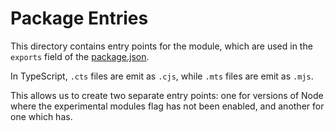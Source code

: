 # Package Entries

This directory contains entry points for the module, which are used
in the `exports` field of the [package.json](../../package.json).

In TypeScript, `.cts` files are emit as `.cjs`, while `.mts` files are
emit as `.mjs`.

This allows us to create two separate entry points: one for versions of
Node where the experimental modules flag has not been enabled, and another
for one which has.



